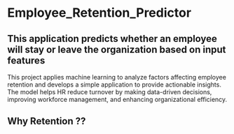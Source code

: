 # Employee_Retention_Predictor

## This application predicts whether an employee will stay or leave the organization based on input features
This project applies machine learning to analyze factors affecting employee retention and develops a simple application to provide actionable insights. The model helps HR reduce turnover by making data-driven decisions, improving workforce management, and enhancing organizational efficiency.

## Why Retention ??
